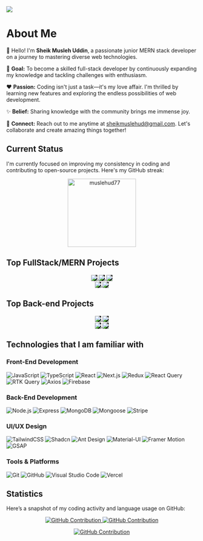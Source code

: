 <a target="_blank" href="https://www.linkedin.com/in/muslehud777/">
  <img src="https://github.com/Muslehud77/Muslehud77/blob/main/Assets/banner-muslehud77.gif?raw=true" height="auto" style="border-radius:1%">
</a>

# About Me

👋 Hello! I'm **Sheik Musleh Uddin**, a passionate junior MERN stack developer on a journey to mastering diverse web technologies.

🎯 **Goal:** To become a skilled full-stack developer by continuously expanding my knowledge and tackling challenges with enthusiasm.

❤️ **Passion:** Coding isn't just a task—it's my love affair. I'm thrilled by learning new features and exploring the endless possibilities of web development.

✨ **Belief:** Sharing knowledge with the community brings me immense joy.

💬 **Connect:** Reach out to me anytime at sheikmuslehud@gmail.com. Let's collaborate and create amazing things together!

## Current Status

I'm currently focused on improving my consistency in coding and contributing to open-source projects. Here's my GitHub streak:

<p align="center">
  <img align="center" height="180em" src="https://github-readme-streak-stats.herokuapp.com?user=muslehud77&theme=black-ice&hide_border=true&date_format=j%20M%5B%20Y%5D&card_width=1000&background=45%2C070076%2C000000" alt="muslehud77" />
</p>

## Top FullStack/MERN Projects

<div align="center">
  <a target="_blank" href="https://github.com/Muslehud77/AdventureAlly-client">
    <img align="center" style="background-color: black;" src="https://github-readme-stats.vercel.app/api/pin/?username=Muslehud77&repo=AdventureAlly-client&border_color=07006E&bg_color=0D1117&title_color=C9D1D9&text_color=8B949E&icon_color=fff" />
  </a>
 

  <a target="_blank" href="https://github.com/Muslehud77/Crystal-cup-cafe">
    <img align="center" style="background-color: black;" src="https://github-readme-stats.vercel.app/api/pin/?username=Muslehud77&repo=Crystal-cup-cafe&border_color=07006E&bg_color=0D1117&title_color=C9D1D9&text_color=8B949E&icon_color=fff" />
  </a>
  

  <a target="_blank" href="https://github.com/Muslehud77/Talent-Sphere">
    <img align="center" style="background-color: black;" src="https://github-readme-stats.vercel.app/api/pin/?username=Muslehud77&repo=Talent-Sphere&border_color=07006E&bg_color=0D1117&title_color=C9D1D9&text_color=8B949E&icon_color=fff" />
  </a>
  
</div>

<div align="center">
  <a target="_blank" href="https://github.com/Muslehud77/photoberry-story">
    <img align="center" style="background-color: black;" src="https://github-readme-stats.vercel.app/api/pin/?username=Muslehud77&repo=Photoberry-Story&border_color=07006E&bg_color=0D1117&title_color=C9D1D9&text_color=8B949E&icon_color=fff" />
  </a>
 

  <a target="_blank" href="https://github.com/Muslehud77/Device-Dynasty">
    <img align="center" style="background-color: black;" src="https://github-readme-stats.vercel.app/api/pin/?username=Muslehud77&repo=Device-dynasty&border_color=07006E&bg_color=0D1117&title_color=C9D1D9&text_color=8B949E&icon_color=fff" />
  </a>
 
</div>

## Top Back-end Projects

<div align="center">
  <a target="_blank" href="https://github.com/Muslehud77/AdventureAlly-Server">
    <img align="center" style="background-color: black;" src="https://github-readme-stats.vercel.app/api/pin/?username=Muslehud77&repo=AdventureAlly-Server&border_color=07006E&bg_color=0D1117&title_color=C9D1D9&text_color=8B949E&icon_color=fff" />
  </a>
  

  <a target="_blank" href="https://github.com/Muslehud77/SwiftRental-Server">
    <img align="center" style="background-color: black;" src="https://github-readme-stats.vercel.app/api/pin/?username=Muslehud77&repo=SwiftRental-Server&border_color=07006E&bg_color=0D1117&title_color=C9D1D9&text_color=8B949E&icon_color=fff" />
  </a>
 
 
 
</div>

<div align="center">
 <a target="_blank" href="https://github.com/Muslehud77/FlightBooking-Server">
    <img align="center" style="background-color: black;" src="https://github-readme-stats.vercel.app/api/pin/?username=Muslehud77&repo=FlightBooking-Server&border_color=07006E&bg_color=0D1117&title_color=C9D1D9&text_color=8B949E&icon_color=fff" />
  </a>
  <a target="_blank" href="https://github.com/Muslehud77/Talent-Sphere-server-">
    <img align="center" style="background-color: black;" src="https://github-readme-stats.vercel.app/api/pin/?username=Muslehud77&repo=Talent-Sphere-server-&border_color=07006E&bg_color=0D1117&title_color=C9D1D9&text_color=8B949E&icon_color=fff" />
  </a>
 
</div>

## Technologies that I am familiar with

### Front-End Development
![JavaScript](https://img.shields.io/badge/JavaScript-F0DB4F?style=for-the-badge&labelColor=black&logo=javascript&logoColor=F0DB4F)
![TypeScript](https://img.shields.io/badge/TypeScript-white?style=for-the-badge&labelColor=black&logo=typescript&logoColor=blue)
![React](https://img.shields.io/badge/React-61DBFB?style=for-the-badge&labelColor=black&logo=react&logoColor=61DBFB)
![Next.js](https://img.shields.io/badge/Next.js-000000?style=for-the-badge&logo=nextdotjs&logoColor=white)
![Redux](https://img.shields.io/badge/Redux-764ABC?style=for-the-badge&logo=redux&logoColor=white)
![React Query](https://img.shields.io/badge/React%20Query-FF4154?style=for-the-badge&labelColor=black&logo=react-query&logoColor=white)
![RTK Query](https://img.shields.io/badge/RTK%20Query-764ABC?style=for-the-badge&labelColor=black&logo=redux&logoColor=white)
![Axios](https://img.shields.io/badge/Axios-5A29E4?style=for-the-badge&labelColor=black&logo=axios&logoColor=white)
![Firebase](https://img.shields.io/badge/Firebase-FFCA28?style=for-the-badge&labelColor=black&logo=firebase&logoColor=FFCA28)

### Back-End Development
![Node.js](https://img.shields.io/badge/Node.js-3C873A?style=for-the-badge&labelColor=black&logo=node.js&logoColor=3C873A)
![Express](https://img.shields.io/badge/Express.js-000000?style=for-the-badge&labelColor=black&logo=express&logoColor=white)
![MongoDB](https://img.shields.io/badge/MongoDB-4DB33D?style=for-the-badge&labelColor=black&logo=mongodb&logoColor=4DB33D)
![Mongoose](https://img.shields.io/badge/Mongoose-880000?style=for-the-badge&labelColor=black&logo=mongoose&logoColor=white)
![Stripe](https://img.shields.io/badge/Stripe-008CDD?style=for-the-badge&labelColor=black&logo=stripe&logoColor=white)

### UI/UX Design
![TailwindCSS](https://img.shields.io/badge/TailwindCSS-38B2AC?style=for-the-badge&labelColor=black&logo=tailwind-css&logoColor=38B2AC)
![Shadcn](https://img.shields.io/badge/Shadcn-000000?style=for-the-badge&labelColor=black&logo=shadcn&logoColor=white)
![Ant Design](https://img.shields.io/badge/Ant%20Design-0170FE?style=for-the-badge&labelColor=black&logo=ant-design&logoColor=white)
![Material-UI](https://img.shields.io/badge/Material--UI-0081CB?style=for-the-badge&labelColor=black&logo=material-ui&logoColor=white)
![Framer Motion](https://img.shields.io/badge/Framer%20Motion-0055FF?style=for-the-badge&labelColor=black&logo=framer&logoColor=white)
![GSAP](https://img.shields.io/badge/GSAP-88CE02?style=for-the-badge&labelColor=black&logo=greensock&logoColor=white)

### Tools & Platforms
![Git](https://img.shields.io/badge/Git-F05032?style=for-the-badge&labelColor=black&logo=git&logoColor=F05032)
![GitHub](https://img.shields.io/badge/GitHub-181717?style=for-the-badge&labelColor=black&logo=github&logoColor=white)
![Visual Studio Code](https://img.shields.io/badge/Visual%20Studio%20Code-0078D4?style=for-the-badge&labelColor=black&logo=visual-studio-code&logoColor=0078D4)
![Vercel](https://img.shields.io/badge/Vercel-000000?style=for-the-badge&labelColor=black&logo=vercel&logoColor=white)



## Statistics

Here’s a snapshot of my coding activity and language usage on GitHub:

<p align="center">
  <a href="https://github.com/Muslehud77">
    <img src="https://github-profile-summary-cards.vercel.app/api/cards/repos-per-language?username=Muslehud77&theme=dark" alt="GitHub Contribution"/>
  </a>
  <a href="https://github.com/Muslehud77">
    <img src="https://github-profile-summary-cards.vercel.app/api/cards/stats?username=Muslehud77&theme=dark" alt="GitHub Contribution"/>
  </a>
</p>
<p align="center">
  <a href="https://github.com/Muslehud77">
    <img src="https://github-profile-summary-cards.vercel.app/api/cards/profile-details?username=Muslehud77&theme=dark" alt="GitHub Contribution"/>
  </a>
</p>
